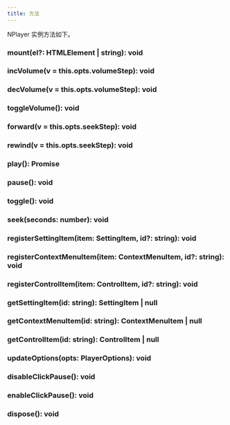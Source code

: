 ```yaml
---
title: 方法
---
```


NPlayer 实例方法如下。

### mount(el?: HTMLElement | string): void

### incVolume(v = this.opts.volumeStep): void

### decVolume(v = this.opts.volumeStep): void

### toggleVolume(): void

### forward(v = this.opts.seekStep): void

### rewind(v = this.opts.seekStep): void

### play(): Promise<void> 

### pause(): void

### toggle(): void

### seek(seconds: number): void

### registerSettingItem(item: SettingItem, id?: string): void

### registerContextMenuItem(item: ContextMenuItem, id?: string): void

### registerControlItem(item: ControlItem, id?: string): void

### getSettingItem(id: string): SettingItem | null

### getContextMenuItem(id: string): ContextMenuItem | null

### getControlItem(id: string): ControlItem | null

### updateOptions(opts: PlayerOptions): void

### disableClickPause(): void

### enableClickPause(): void

### dispose(): void
